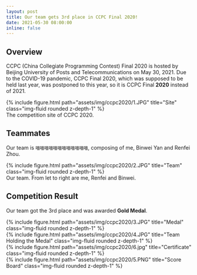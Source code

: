 ```yaml
---
layout: post
title: Our team gets 3rd place in CCPC Final 2020!
date: 2021-05-30 08:00:00
inline: false
---
```


## Overview

CCPC (China Collegiate Programming Contest) Final 2020 is hosted by Beijing University of Posts and Telecommunications on May 30, 2021. Due to the COVID-19 pandemic, CCPC Final 2020, which was supposed to be held last year, was postponed to this year, so it is CCPC Final **2020** instead of 2021.

<div class="row">
    <div class="col-sm mt-3 mt-md-0">
        {% include figure.html path="assets/img/ccpc2020/1.JPG" title="Site" class="img-fluid rounded z-depth-1" %}
    </div>
</div>
<div class="caption">
    The competition site of CCPC 2020.
</div>

## Teammates

Our team is `喵喵喵喵喵喵喵喵喵喵喵喵`, composing of me, Binwei Yan and Renfei Zhou.

<div class="row">
    <div class="col-sm mt-3 mt-md-0">
        {% include figure.html path="assets/img/ccpc2020/2.JPG" title="Team" class="img-fluid rounded z-depth-1" %}
    </div>
</div>
<div class="caption">
    Our team. From let to right are me, Renfei and Binwei.
</div>

## Competition Result

Our team got the 3rd place and was awarded **Gold Medal**.

<div class="row justify-content-sm-center">
    <div class="col-sm-8 mt-3 mt-md-0">
        {% include figure.html path="assets/img/ccpc2020/3.JPG" title="Medal" class="img-fluid rounded z-depth-1" %}
    </div>
    <div class="col-sm-4 mt-3 mt-md-0">
        {% include figure.html path="assets/img/ccpc2020/4.JPG" title="Team Holding the Medal" class="img-fluid rounded z-depth-1" %}
    </div>
</div>

<div class="row">
    <div class="col-sm mt-3 mt-md-0">
        {% include figure.html path="assets/img/ccpc2020/6.jpg" title="Certificate" class="img-fluid rounded z-depth-1" %}
    </div>
</div>

<div class="row">
    <div class="col-sm mt-3 mt-md-0">
        {% include figure.html path="assets/img/ccpc2020/5.PNG" title="Score Board" class="img-fluid rounded z-depth-1" %}
    </div>
</div>